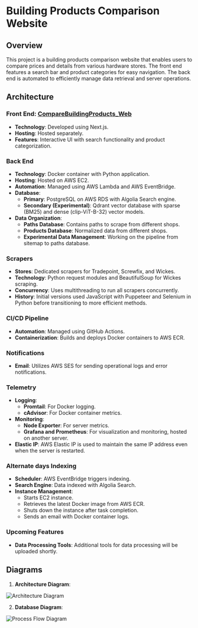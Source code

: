# Building Products Comparison Website

## Overview

This project is a building products comparison website that enables users to compare prices and details from various hardware stores. The front end features a search bar and product categories for easy navigation. The back end is automated to efficiently manage data retrieval and server operations.

## Architecture

### Front End: [CompareBuildingProducts_Web](https://github.com/wlodzimierrr/CompareBuildingProducts_Web)

- **Technology**: Developed using Next.js.
- **Hosting**: Hosted separately.
- **Features**: Interactive UI with search functionality and product categorization.

### Back End

- **Technology**: Docker container with Python application.
- **Hosting**: Hosted on AWS EC2.
- **Automation**: Managed using AWS Lambda and AWS EventBridge.
- **Database**: 
  - **Primary**: PostgreSQL on AWS RDS with Algolia Search engine.
  - **Secondary (Experimental)**: Qdrant vector database with sparse (BM25) and dense (clip-ViT-B-32) vector models.
- **Data Organization**: 
  - **Paths Database**: Contains paths to scrape from different shops.
  - **Products Database**: Normalized data from different shops.
  - **Experimental Data Management**: Working on the pipeline from sitemap to paths database.

### Scrapers

- **Stores**: Dedicated scrapers for Tradepoint, Screwfix, and Wickes.
- **Technology**: Python request modules and BeautifulSoup for Wickes scraping.
- **Concurrency**: Uses multithreading to run all scrapers concurrently.
- **History**: Initial versions used JavaScript with Puppeteer and Selenium in Python before transitioning to more efficient methods.

### CI/CD Pipeline

- **Automation**: Managed using GitHub Actions.
- **Containerization**: Builds and deploys Docker containers to AWS ECR.

### Notifications

- **Email**: Utilizes AWS SES for sending operational logs and error notifications.

### Telemetry

- **Logging**: 
  - **Promtail**: For Docker logging.
  - **cAdvisor**: For Docker container metrics.
- **Monitoring**: 
  - **Node Exporter**: For server metrics.
  - **Grafana and Prometheus**: For visualization and monitoring, hosted on another server.
- **Elastic IP**: AWS Elastic IP is used to maintain the same IP address even when the server is restarted.

### Alternate days Indexing

- **Scheduler**: AWS EventBridge triggers indexing.
- **Search Engine**: Data indexed with Algolia Search.
- **Instance Management**: 
  - Starts EC2 instance.
  - Retrieves the latest Docker image from AWS ECR.
  - Shuts down the instance after task completion.
  - Sends an email with Docker container logs.

### Upcoming Features

- **Data Processing Tools**: Additional tools for data processing will be uploaded shortly.

## Diagrams

1. **Architecture Diagram**:

![Architecture Diagram](https://github.com/wlodzimierrr/CompareBuildingProducts_Scrapers/assets/140817588/5fd24cca-643c-4d3e-bf1b-8dadd8a26d7b)

2. **Database Diagram**:

![Process Flow Diagram](https://github.com/wlodzimierrr/CompareBuildingProducts_Scrapers/assets/140817588/cab490aa-11db-455b-a338-6903b55765e2)
